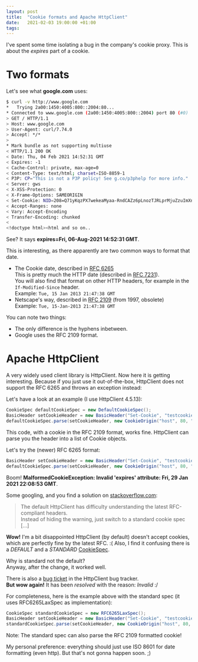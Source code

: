 ```yaml
---
layout: post
title:  "Cookie formats and Apache HttpClient"
date:   2021-02-03 19:00:00 +01:00
tags:
---
```


I've spent some time isolating a bug in the company's cookie proxy.
This is about the *expires* part of a cookie.

# Two formats

Let's see what **google.com** uses:

```bash
$ curl -v http://www.google.com
*   Trying 2a00:1450:4005:800::2004:80...
* Connected to www.google.com (2a00:1450:4005:800::2004) port 80 (#0)
> GET / HTTP/1.1
> Host: www.google.com
> User-Agent: curl/7.74.0
> Accept: */*
> 
* Mark bundle as not supporting multiuse
< HTTP/1.1 200 OK
< Date: Thu, 04 Feb 2021 14:52:31 GMT
< Expires: -1
< Cache-Control: private, max-age=0
< Content-Type: text/html; charset=ISO-8859-1
< P3P: CP="This is not a P3P policy! See g.co/p3phelp for more info."
< Server: gws
< X-XSS-Protection: 0
< X-Frame-Options: SAMEORIGIN
< Set-Cookie: NID=208=Q71yKqzPX7wekeaMyaa-RndCAZz6pLnozTJRLprMjuZzuImXnlCCXFoqoRoeuxrjn7pk8l2gIesgE5LITdauT_AnYm3jmUlwkqLW1LN4igl8zDVBW5UzTJUizdVeiyuIy4F7RfABvuLUI-dIXlQItQbiYCtTNQTzBh7lEwtn5YM; expires=Fri, 06-Aug-2021 14:52:31 GMT; path=/; domain=.google.com; HttpOnly
< Accept-Ranges: none
< Vary: Accept-Encoding
< Transfer-Encoding: chunked
< 
<!doctype html><html and so on..
```

See? It says **expires=Fri, 06-Aug-2021 14:52:31 GMT**.

This is interesting, as there apparently are two common ways to format that date.

- The Cookie date, described in [RFC 6265](https://tools.ietf.org/html/rfc6265#section-5.1.1)  
  This is pretty much the HTTP date (described in [RFC 7231](https://tools.ietf.org/html/rfc7231#section-7.1.1.2)).  
  You will also find that format on other HTTP headers, for example in the `If-Modified-Since` header.  
  Example: `Tue, 15 Jan 2013 21:47:38 GMT`
- Netscape's way, described in [RFC 2109](https://tools.ietf.org/html/rfc2109#section-10.1.2) (from 1997, obsolete)  
  Example: `Tue, 15-Jan-2013 21:47:38 GMT`

You can note two things:

- The only difference is the hyphens inbetween.
- Google uses the RFC 2109 format.

# Apache HttpClient

A very widely used client library is HttpClient. Now here it is getting interesting.
Because if you just use it out-of-the-box, HttpClient does not support the RFC 6265 and throws an exception instead:

Let's have a look at an example (I use HttpClient 4.5.13):

```java
CookieSpec defaultCookieSpec = new DefaultCookieSpec();
BasicHeader setCookieHeader = new BasicHeader("Set-Cookie", "testcookie=myvalue; Max-Age=43200; Expires=Wed, 03-Feb-2021 21:57:56 GMT; Path=/; Secure; HttpOnly");
defaultCookieSpec.parse(setCookieHeader, new CookieOrigin("host", 80, "/", true));
```

This code, with a cookie in the RFC 2109 format, works fine. HttpClient can parse you the header into a list of Cookie objects.

Let's try the (newer) RFC 6265 format:

```java
BasicHeader setCookieHeader = new BasicHeader("Set-Cookie", "testcookie=myvalue; Max-Age=43200; Expires=Fri, 29 Jan 2021 22:08:53 GMT; Path=/; Secure; HttpOnly");
defaultCookieSpec.parse(setCookieHeader, new CookieOrigin("host", 80, "/", true));
```

Boom! **MalformedCookieException: Invalid 'expires' attribute: Fri, 29 Jan 2021 22:08:53 GMT**.

Some googling, and you find a solution on [stackoverflow.com](https://stackoverflow.com/a/40697322):

> The default HttpClient has difficulty understanding the latest RFC-compliant headers.  
Instead of hiding the warning, just switch to a standard cookie spec [...]

**Wow!** I'm a bit disappointed HttpClient (by default) doesn't accept cookies, which are perfectly fine by the latest RFC. :(
Also, I find it confusing there is a *DEFAULT* and a *STANDARD* [CookieSpec](https://hc.apache.org/httpcomponents-client-ga/httpclient/apidocs/org/apache/http/client/config/CookieSpecs.html).

Why is standard not the default?  
Anyway, after the change, it worked well.

There is also a [bug ticket](https://issues.apache.org/jira/browse/HTTPCLIENT-1763) in the HttpClient bug tracker.  
**But wow again!** It has been *resolved* with the reason: *Invalid* :/

For completeness, here is the example above with the standard spec (it uses RFC6265LaxSpec as implementation):

```java
CookieSpec standardCookieSpec = new RFC6265LaxSpec();
BasicHeader setCookieHeader = new BasicHeader("Set-Cookie", "testcookie=myvalue; Max-Age=43200; Expires=Fri, 29 Jan 2021 22:08:53 GMT; Path=/; Secure; HttpOnly");
standardCookieSpec.parse(setCookieHeader, new CookieOrigin("host", 80, "/", true));
```

Note: The standard spec can also parse the RFC 2109 formatted cookie!

My personal preference: everything should just use ISO 8601 for date formatting (even http).
But that's not gonna happen soon. ;)
